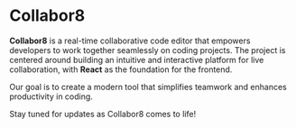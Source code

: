 # Collabor8

**Collabor8** is a real-time collaborative code editor that empowers developers to work together seamlessly on coding projects. The project is centered around building an intuitive and interactive platform for live collaboration, with **React** as the foundation for the frontend.

Our goal is to create a modern tool that simplifies teamwork and enhances productivity in coding.

Stay tuned for updates as Collabor8 comes to life!